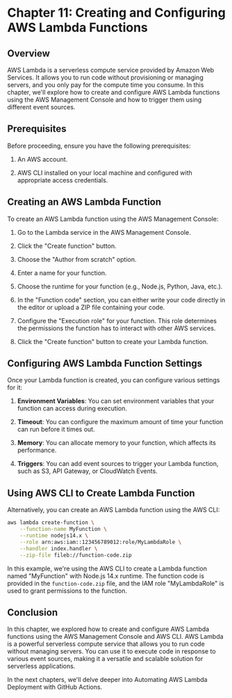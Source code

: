 # Chapter 11: Creating and Configuring AWS Lambda Functions

## Overview

AWS Lambda is a serverless compute service provided by Amazon Web Services. It allows you to run code without provisioning or managing servers, and you only pay for the compute time you consume. In this chapter, we'll explore how to create and configure AWS Lambda functions using the AWS Management Console and how to trigger them using different event sources.

## Prerequisites

Before proceeding, ensure you have the following prerequisites:

1. An AWS account.

2. AWS CLI installed on your local machine and configured with appropriate access credentials.

## Creating an AWS Lambda Function

To create an AWS Lambda function using the AWS Management Console:

1. Go to the Lambda service in the AWS Management Console.

2. Click the "Create function" button.

3. Choose the "Author from scratch" option.

4. Enter a name for your function.

5. Choose the runtime for your function (e.g., Node.js, Python, Java, etc.).

6. In the "Function code" section, you can either write your code directly in the editor or upload a ZIP file containing your code.

7. Configure the "Execution role" for your function. This role determines the permissions the function has to interact with other AWS services.

8. Click the "Create function" button to create your Lambda function.

## Configuring AWS Lambda Function Settings

Once your Lambda function is created, you can configure various settings for it:

1. **Environment Variables**: You can set environment variables that your function can access during execution.

2. **Timeout**: You can configure the maximum amount of time your function can run before it times out.

3. **Memory**: You can allocate memory to your function, which affects its performance.

4. **Triggers**: You can add event sources to trigger your Lambda function, such as S3, API Gateway, or CloudWatch Events.

## Using AWS CLI to Create Lambda Function

Alternatively, you can create an AWS Lambda function using the AWS CLI:

```bash
aws lambda create-function \
    --function-name MyFunction \
    --runtime nodejs14.x \
    --role arn:aws:iam::123456789012:role/MyLambdaRole \
    --handler index.handler \
    --zip-file fileb://function-code.zip
```

In this example, we're using the AWS CLI to create a Lambda function named "MyFunction" with Node.js 14.x runtime. The function code is provided in the `function-code.zip` file, and the IAM role "MyLambdaRole" is used to grant permissions to the function.

## Conclusion

In this chapter, we explored how to create and configure AWS Lambda functions using the AWS Management Console and AWS CLI. AWS Lambda is a powerful serverless compute service that allows you to run code without managing servers. You can use it to execute code in response to various event sources, making it a versatile and scalable solution for serverless applications.

In the next chapters, we'll delve deeper into Automating AWS Lambda Deployment with GitHub Actions.